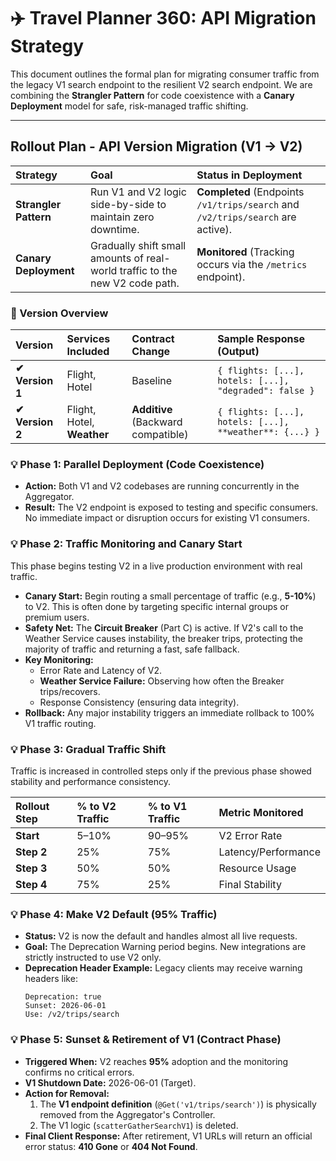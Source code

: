 # ✈️ Travel Planner 360: API Migration Strategy

This document outlines the formal plan for migrating consumer traffic from the legacy V1 search endpoint to the resilient V2 search endpoint. We are combining the **Strangler Pattern** for code coexistence with a **Canary Deployment** model for safe, risk-managed traffic shifting.

---

## Rollout Plan - API Version Migration (V1 → V2)

| Strategy | Goal | Status in Deployment |
| :--- | :--- | :--- |
| **Strangler Pattern** | Run V1 and V2 logic side-by-side to maintain zero downtime. | **Completed** (Endpoints `/v1/trips/search` and `/v2/trips/search` are active). |
| **Canary Deployment** | Gradually shift small amounts of real-world traffic to the new V2 code path. | **Monitored** (Tracking occurs via the `/metrics` endpoint). |

### 🌟 Version Overview

| Version | Services Included | Contract Change | Sample Response (Output) |
| :--- | :--- | :--- | :--- |
| **✔ Version 1** | Flight, Hotel | Baseline | `{ flights: [...], hotels: [...], "degraded": false }` |
| **✔ Version 2** | Flight, Hotel, **Weather** | **Additive** (Backward compatible) | `{ flights: [...], hotels: [...], **weather**: {...} }` |

### 💡 Phase 1: Parallel Deployment (Code Coexistence)

* **Action:** Both V1 and V2 codebases are running concurrently in the Aggregator.
* **Result:** The V2 endpoint is exposed to testing and specific consumers. No immediate impact or disruption occurs for existing V1 consumers.

### 💡 Phase 2: Traffic Monitoring and Canary Start

This phase begins testing V2 in a live production environment with real traffic.

* **Canary Start:** Begin routing a small percentage of traffic (e.g., **5-10%**) to V2. This is often done by targeting specific internal groups or premium users.
* **Safety Net:** The **Circuit Breaker** (Part C) is active. If V2's call to the Weather Service causes instability, the breaker trips, protecting the majority of traffic and returning a fast, safe fallback.
* **Key Monitoring:**
    * Error Rate and Latency of V2.
    * **Weather Service Failure:** Observing how often the Breaker trips/recovers.
    * Response Consistency (ensuring data integrity).
* **Rollback:** Any major instability triggers an immediate rollback to 100% V1 traffic routing.

### 💡 Phase 3: Gradual Traffic Shift

Traffic is increased in controlled steps only if the previous phase showed stability and performance consistency.

| Rollout Step | % to V2 Traffic | % to V1 Traffic | Metric Monitored |
| :--- | :--- | :--- | :--- |
| **Start** | 5–10% | 90–95% | V2 Error Rate |
| **Step 2** | 25% | 75% | Latency/Performance |
| **Step 3** | 50% | 50% | Resource Usage |
| **Step 4** | 75% | 25% | Final Stability |

### 💡 Phase 4: Make V2 Default (95% Traffic)

* **Status:** V2 is now the default and handles almost all live requests.
* **Goal:** The Deprecation Warning period begins. New integrations are strictly instructed to use V2 only.
* **Deprecation Header Example:** Legacy clients may receive warning headers like:
    ```
    Deprecation: true
    Sunset: 2026-06-01
    Use: /v2/trips/search
    ```

### 💡 Phase 5: Sunset & Retirement of V1 (Contract Phase)

* **Triggered When:** V2 reaches $\mathbf{95\%}$ adoption and the monitoring confirms no critical errors.
* **V1 Shutdown Date:** 2026-06-01 (Target).
* **Action for Removal:**
    1.  The **V1 endpoint definition** (`@Get('v1/trips/search')`) is physically removed from the Aggregator's Controller.
    2.  The V1 logic (`scatterGatherSearchV1`) is deleted.
* **Final Client Response:** After retirement, V1 URLs will return an official error status: **410 Gone** or **404 Not Found**.
```eof